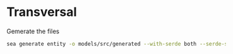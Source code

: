 # Transversal

Gemerate the files

```bash
sea generate entity -o models/src/generated --with-serde both --serde-skip-deserializing-primary-key
```
